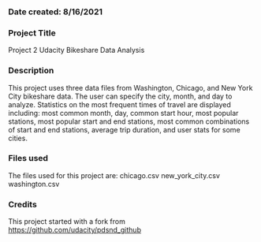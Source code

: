 
### Date created: 8/16/2021


### Project Title
Project 2 Udacity Bikeshare Data Analysis

### Description
This project uses three data files from Washington, Chicago, and New York City bikeshare data.
The user can specify the city, month, and day to analyze.
Statistics on the most frequent times of travel are displayed including:
most common month, day, common start hour, most popular stations, most popular start and end stations,
most common combinations of start and end stations, average trip duration, and user stats for some cities.

### Files used
The files used for this project are:
chicago.csv
new_york_city.csv
washington.csv

### Credits
This project started with a fork from https://github.com/udacity/pdsnd_github

